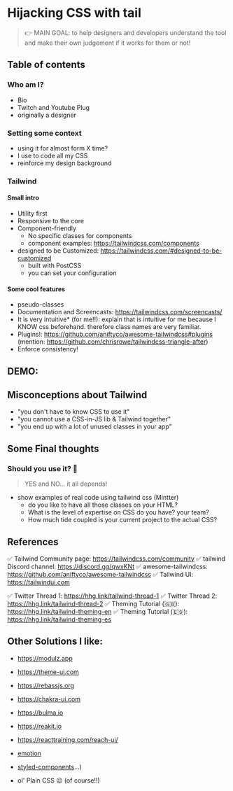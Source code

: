 # Hijacking CSS with tail

> 👉 MAIN GOAL: to help designers and developers understand the tool and make their own judgement if it works for them or not!

## Table of contents

### Who am I?

- Bio
- Twitch and Youtube Plug
- originally a designer

### Setting some context

- using it for almost form X time?
- I use to code all my CSS
- reinforce my design background

### Tailwind

#### Small intro

- Utility first
- Responsive to the core
- Component-friendly
  - No specific classes for components
  - component examples: https://tailwindcss.com/components
- designed to be Customized: https://tailwindcss.com/#designed-to-be-customized
  - built with PostCSS
  - you can set your configuration

#### Some cool features

- pseudo-classes
- Documentation and Screencasts: https://tailwindcss.com/screencasts/
- It is very intuitive\* (for me!!): explain that is intuitive for me because I KNOW css beforehand. therefore class names are very familiar.
- Plugins!: https://github.com/aniftyco/awesome-tailwindcss#plugins (mention: https://github.com/chrisrowe/tailwindcss-triangle-after)
- Enforce consistency!

## DEMO:

## Misconceptions about Tailwind

- "you don't have to know CSS to use it"
- "you cannot use a CSS-in-JS lib & Tailwind together"
- "you end up with a lot of unused classes in your app"

## Some Final thoughts

### Should you use it? 🤔

> YES and NO... it all depends!

- show examples of real code using tailwind css (Mintter)
  - do you like to have all those classes on your HTML?
  - What is the level of expertise on CSS do you have? your team?
  - How much tide coupled is your current project to the actual CSS?

## References

✅ Tailwind Community page: https://tailwindcss.com/community
✅ tailwind Discord channel: https://discord.gg/qwxKNt
✅ awesome-tailwindcss: https://github.com/aniftyco/awesome-tailwindcss
✅ Tailwind UI: https://tailwindui.com

✅ Twitter Thread 1: https://hhg.link/tailwind-thread-1
✅ Twitter Thread 2: https://hhg.link/tailwind-thread-2
✅ Theming Tutorial (🇬🇧): https://hhg.link/tailwind-theming-en
✅ Theming Tutorial (🇪🇸): https://hhg.link/tailwind-theming-es

## Other Solutions I like:

- https://modulz.app
- https://theme-ui.com
- https://rebassjs.org
- https://chakra-ui.com
- https://bulma.io
- https://reakit.io
- https://reacttraining.com/reach-ui/
- [emotion](https://emotion.sh/docs/introduction)
- [styled-components](https://styled-components.com)...)

- ol' Plain CSS 😉 (of course!!)
